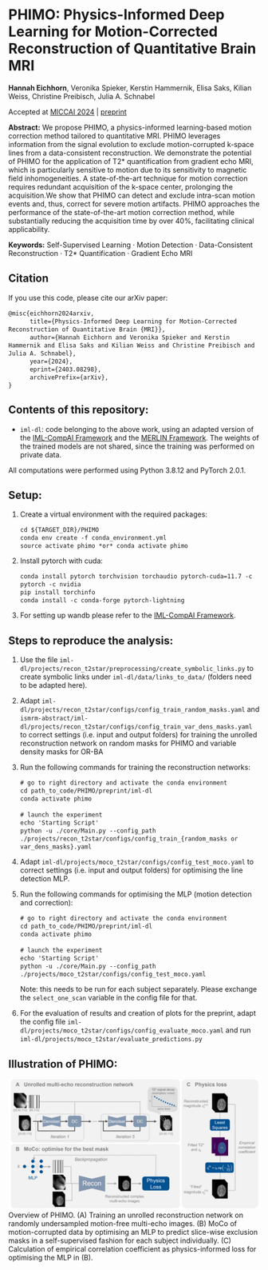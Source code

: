 # PHIMO: Physics-Informed Deep Learning for Motion-Corrected Reconstruction of Quantitative Brain MRI

**Hannah Eichhorn**, Veronika Spieker, Kerstin Hammernik, Elisa Saks, Kilian Weiss, Christine Preibisch, Julia A. Schnabel

Accepted at [MICCAI 2024](https://conferences.miccai.org/2024/) | [preprint](http://arxiv.org/abs/2403.08298)


**Abstract:** 
We propose PHIMO, a physics-informed learning-based motion
correction method tailored to quantitative MRI. PHIMO leverages
information from the signal evolution to exclude motion-corrupted
k-space lines from a data-consistent reconstruction. We demonstrate the
potential of PHIMO for the application of T2* quantification from gradient
echo MRI, which is particularly sensitive to motion due to its sensitivity
to magnetic field inhomogeneities. A state-of-the-art technique for
motion correction requires redundant acquisition of the k-space center,
prolonging the acquisition.We show that PHIMO can detect and exclude
intra-scan motion events and, thus, correct for severe motion artifacts.
PHIMO approaches the performance of the state-of-the-art motion correction
method, while substantially reducing the acquisition time by over
40%, facilitating clinical applicability.

**Keywords:** Self-Supervised Learning · Motion Detection · Data-Consistent
Reconstruction · T2* Quantification · Gradient Echo MRI


## Citation
If you use this code, please cite our arXiv paper:

```
@misc{eichhorn2024arxiv,
      title={Physics-Informed Deep Learning for Motion-Corrected Reconstruction of Quantitative Brain {MRI}}, 
      author={Hannah Eichhorn and Veronika Spieker and Kerstin Hammernik and Elisa Saks and Kilian Weiss and Christine Preibisch and Julia A. Schnabel},
      year={2024},
      eprint={2403.08298},
      archivePrefix={arXiv},
}
```

## Contents of this repository:

- `iml-dl`: code belonging to the above work, using an adapted version of the [IML-CompAI Framework](https://github.com/compai-lab/iml-dl) and the [MERLIN Framework](https://github.com/midas-tum/merlin). The weights of the trained models are not shared, since the training was performed on private data.

All computations were performed using Python 3.8.12 and PyTorch 2.0.1.


## Setup:

1. Create a virtual environment with the required packages:
    ```
    cd ${TARGET_DIR}/PHIMO
    conda env create -f conda_environment.yml
    source activate phimo *or* conda activate phimo
    ```

2. Install pytorch with cuda:
    ```
    conda install pytorch torchvision torchaudio pytorch-cuda=11.7 -c pytorch -c nvidia
    pip install torchinfo
    conda install -c conda-forge pytorch-lightning
    ```

3. For setting up wandb please refer to the [IML-CompAI Framework](https://github.com/compai-lab/iml-dl).


## Steps to reproduce the analysis:

1) Use the file `iml-dl/projects/recon_t2star/preprocessing/create_symbolic_links.py` to create symbolic links under `iml-dl/data/links_to_data/` (folders need to be adapted here).

2) Adapt `iml-dl/projects/recon_t2star/configs/config_train_random_masks.yaml` and `ismrm-abstract/iml-dl/projects/recon_t2star/configs/config_train_var_dens_masks.yaml` to correct settings (i.e. input and output folders) for training the unrolled reconstruction network on random masks for PHIMO and variable density masks for OR-BA 

3) Run the following commands for training the reconstruction networks:
      ```
      # go to right directory and activate the conda environment
      cd path_to_code/PHIMO/preprint/iml-dl
      conda activate phimo

      # launch the experiment
      echo 'Starting Script'
      python -u ./core/Main.py --config_path ./projects/recon_t2star/configs/config_train_{random_masks or var_dens_masks}.yaml
      ```

4) Adapt `iml-dl/projects/moco_t2star/configs/config_test_moco.yaml` to correct settings (i.e. input and output folders) for optimising the line detection MLP. 

5) Run the following commands for optimising the MLP (motion detection and correction):
      ```
      # go to right directory and activate the conda environment
      cd path_to_code/PHIMO/preprint/iml-dl
      conda activate phimo

      # launch the experiment
      echo 'Starting Script'
      python -u ./core/Main.py --config_path ./projects/moco_t2star/configs/config_test_moco.yaml
      ```
      Note: this needs to be run for each subject separately. Please exchange the `select_one_scan` variable in the config file for that.

6) For the evaluation of results and creation of plots for the preprint, adapt the config file `iml-dl/projects/moco_t2star/configs/config_evaluate_moco.yaml` and run `iml-dl/projects/moco_t2star/evaluate_predictions.py`


## Illustration of PHIMO:
![PHIMO](Overview_PHIMO.png)
Overview of PHIMO. (A) Training an unrolled reconstruction network on randomly
undersampled motion-free multi-echo images. (B) MoCo of motion-corrupted
data by optimising an MLP to predict slice-wise exclusion masks in a self-supervised
fashion for each subject individually. (C) Calculation of empirical correlation coefficient
as physics-informed loss for optimising the MLP in (B).